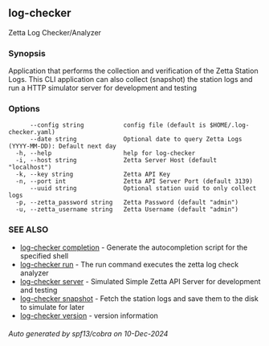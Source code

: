 ## log-checker

Zetta Log Checker/Analyzer

### Synopsis

Application that performs the collection and verification of the Zetta Station Logs.
This CLI application can also collect (snapshot) the station logs and run a HTTP simulator server for development and testing


### Options

```
      --config string           config file (default is $HOME/.log-checker.yaml)
      --date string             Optional date to query Zetta Logs (YYYY-MM-DD): Default next day
  -h, --help                    help for log-checker
  -i, --host string             Zetta Server Host (default "localhost")
  -k, --key string              Zetta API Key
  -n, --port int                Zetta API Server Port (default 3139)
      --uuid string             Optional station uuid to only collect logs
  -p, --zetta_password string   Zetta Password (default "admin")
  -u, --zetta_username string   Zetta Username (default "admin")
```

### SEE ALSO

* [log-checker completion](log-checker_completion.md)	 - Generate the autocompletion script for the specified shell
* [log-checker run](log-checker_run.md)	 - The run command executes the zetta log check analyzer
* [log-checker server](log-checker_server.md)	 - Simulated Simple Zetta API Server for development and testing
* [log-checker snapshot](log-checker_snapshot.md)	 - Fetch the station logs and save them to the disk to simulate for later
* [log-checker version](log-checker_version.md)	 - version information

###### Auto generated by spf13/cobra on 10-Dec-2024
